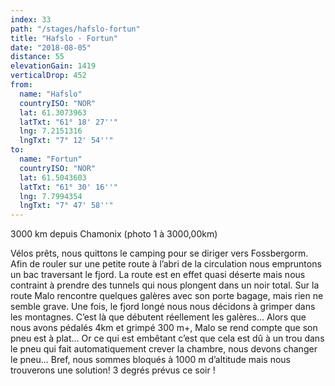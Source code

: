 ```yaml
---
index: 33
path: "/stages/hafslo-fortun"
title: "Hafslo - Fortun"
date: "2018-08-05"
distance: 55
elevationGain: 1419
verticalDrop: 452
from:
  name: "Hafslo"
  countryISO: "NOR"
  lat: 61.3073963
  latTxt: "61° 18' 27''"
  lng: 7.2151316
  lngTxt: "7° 12' 54''"
to:
  name: "Fortun"
  countryISO: "NOR"
  lat: 61.5043603
  latTxt: "61° 30' 16''"
  lng: 7.7994354
  lngTxt: "7° 47' 58''"
---
```


3000 km depuis Chamonix (photo 1 à 3000,00km)

Vélos prêts, nous quittons le camping pour se diriger vers Fossbergorm. Afin de rouler sur une petite route à l’abri de la circulation nous empruntons un bac traversant le fjord. La route est en effet quasi déserte mais nous contraint à prendre des tunnels qui nous plongent dans un noir total. Sur la route Malo rencontre quelques galères avec son porte bagage, mais rien ne semble grave. Une fois, le fjord longé nous nous décidons à grimper dans les montagnes. C’est là que débutent réellement les galères... Alors que nous avons pédalés 4km et grimpé 300 m+, Malo se rend compte que son pneu est à plat... Or ce qui est embêtant c’est que cela est dû à un trou dans le pneu qui fait automatiquement crever la chambre, nous devons changer le pneu... Bref, nous sommes bloqués à 1000 m d’altitude mais nous trouverons une solution! 3 degrés prévus ce soir !
